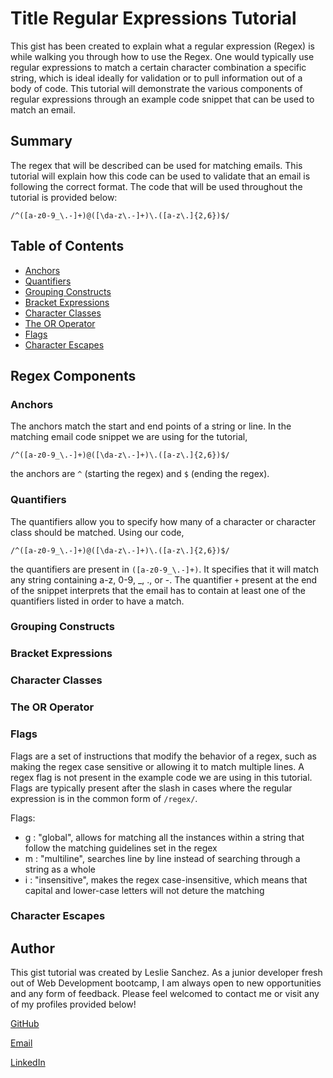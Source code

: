 # Title Regular Expressions Tutorial

This gist has been created to explain what a regular expression (Regex) is while walking you through how to use the Regex. One would typically use regular expressions to match a certain character combination a specific string, which is ideal ideally for validation or to pull information out of a body of code. This tutorial will demonstrate the various components of regular expressions through an example code snippet that can be used to match an email.

## Summary

The regex that will be described can be used for matching emails. This tutorial will explain how this code can be used to validate that an email is following the correct format. The code that will be used throughout the tutorial is provided below:

`/^([a-z0-9_\.-]+)@([\da-z\.-]+)\.([a-z\.]{2,6})$/`

## Table of Contents

- [Anchors](#anchors)
- [Quantifiers](#quantifiers)
- [Grouping Constructs](#grouping-constructs)
- [Bracket Expressions](#bracket-expressions)
- [Character Classes](#character-classes)
- [The OR Operator](#the-or-operator)
- [Flags](#flags)
- [Character Escapes](#character-escapes)

## Regex Components

### Anchors

The anchors match the start and end points of a string or line.
In the matching email code snippet we are using for the tutorial, 

`/^([a-z0-9_\.-]+)@([\da-z\.-]+)\.([a-z\.]{2,6})$/`

the anchors are `^` (starting the regex) and `$` (ending the regex).


### Quantifiers

The quantifiers allow you to specify how many of a character or character class should be matched.
Using our code, 

`/^([a-z0-9_\.-]+)@([\da-z\.-]+)\.([a-z\.]{2,6})$/` 

the quantifiers are present in `([a-z0-9_\.-]+)`. It specifies that it will match any string containing a-z, 0-9, _, ., or -. The quantifier `+` present at the end of the snippet interprets that the email has to contain at least one of the quantifiers listed in order to have a match.


### Grouping Constructs



### Bracket Expressions

### Character Classes

### The OR Operator

### Flags

Flags are a set of instructions that modify the behavior of a regex, such as making the regex case sensitive or allowing it to match multiple lines. A regex flag is not present in the example code we are using in this tutorial. Flags are typically present after the slash in cases where the regular expression is in the common form of `/regex/`.

Flags: 

* g : "global", allows for matching all the instances within a string that follow the matching guidelines set in the regex
* m : "multiline", searches line by line instead of searching through a string as a whole
* i : "insensitive", makes the regex case-insensitive, which means that capital and lower-case letters will not deture the matching


### Character Escapes

## Author

This gist tutorial was created by Leslie Sanchez.
As a junior developer fresh out of Web Development bootcamp, I am always open to new opportunities and any form of feedback.
Please feel welcomed to contact me or visit any of my profiles provided below!

[GitHub](https://github.com/lexslie)

[Email](lesliiee727@gmail.com)

[LinkedIn](https://www.linkedin.com/in/leslie-sanchez-903241167/)

